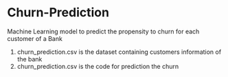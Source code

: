 # Churn-Prediction
Machine Learning model to predict the propensity to churn for each customer of a Bank
1. churn_prediction.csv is the dataset containing customers information of the bank
2. churn_prediction.csv is the code for prediction the churn
